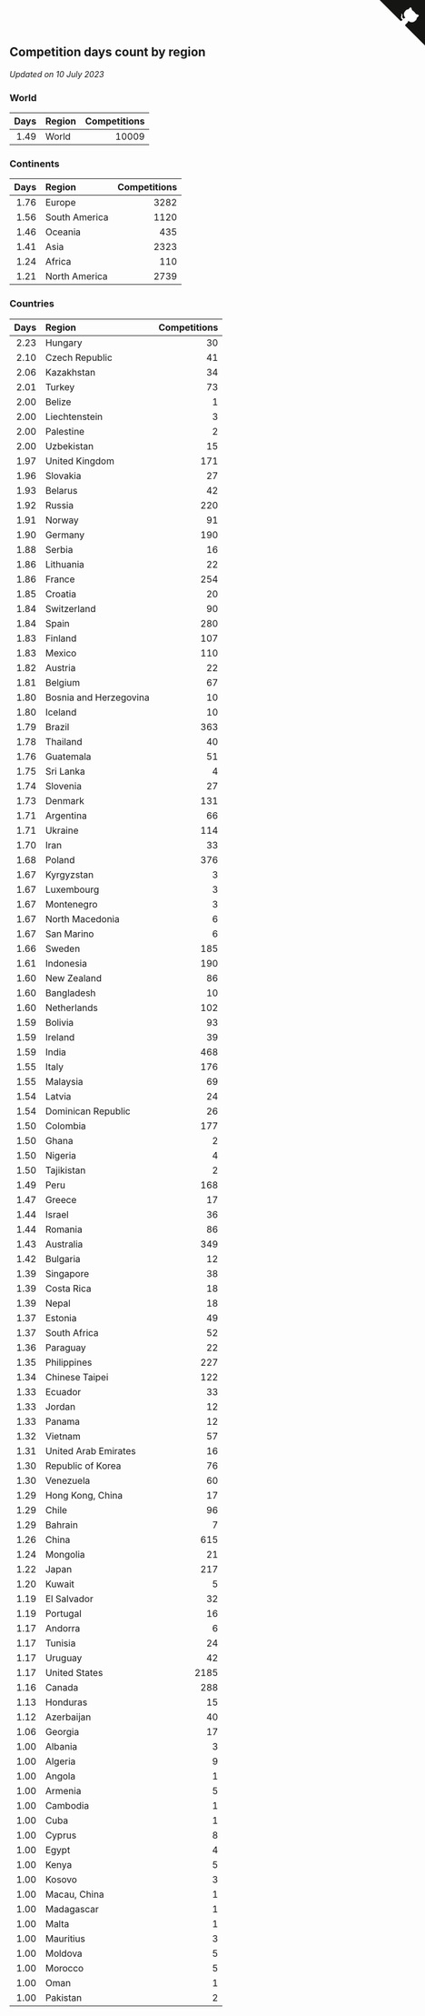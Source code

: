 ## Competition days count by region

*Updated on 10 July 2023*


### World

| Days | Region | Competitions |
| ---: | :--- | ---: |
| 1.49 | World | 10009 |

### Continents

| Days | Region | Competitions |
| ---: | :--- | ---: |
| 1.76 | Europe | 3282 |
| 1.56 | South America | 1120 |
| 1.46 | Oceania | 435 |
| 1.41 | Asia | 2323 |
| 1.24 | Africa | 110 |
| 1.21 | North America | 2739 |

### Countries

| Days | Region | Competitions |
| ---: | :--- | ---: |
| 2.23 | Hungary | 30 |
| 2.10 | Czech Republic | 41 |
| 2.06 | Kazakhstan | 34 |
| 2.01 | Turkey | 73 |
| 2.00 | Belize | 1 |
| 2.00 | Liechtenstein | 3 |
| 2.00 | Palestine | 2 |
| 2.00 | Uzbekistan | 15 |
| 1.97 | United Kingdom | 171 |
| 1.96 | Slovakia | 27 |
| 1.93 | Belarus | 42 |
| 1.92 | Russia | 220 |
| 1.91 | Norway | 91 |
| 1.90 | Germany | 190 |
| 1.88 | Serbia | 16 |
| 1.86 | Lithuania | 22 |
| 1.86 | France | 254 |
| 1.85 | Croatia | 20 |
| 1.84 | Switzerland | 90 |
| 1.84 | Spain | 280 |
| 1.83 | Finland | 107 |
| 1.83 | Mexico | 110 |
| 1.82 | Austria | 22 |
| 1.81 | Belgium | 67 |
| 1.80 | Bosnia and Herzegovina | 10 |
| 1.80 | Iceland | 10 |
| 1.79 | Brazil | 363 |
| 1.78 | Thailand | 40 |
| 1.76 | Guatemala | 51 |
| 1.75 | Sri Lanka | 4 |
| 1.74 | Slovenia | 27 |
| 1.73 | Denmark | 131 |
| 1.71 | Argentina | 66 |
| 1.71 | Ukraine | 114 |
| 1.70 | Iran | 33 |
| 1.68 | Poland | 376 |
| 1.67 | Kyrgyzstan | 3 |
| 1.67 | Luxembourg | 3 |
| 1.67 | Montenegro | 3 |
| 1.67 | North Macedonia | 6 |
| 1.67 | San Marino | 6 |
| 1.66 | Sweden | 185 |
| 1.61 | Indonesia | 190 |
| 1.60 | New Zealand | 86 |
| 1.60 | Bangladesh | 10 |
| 1.60 | Netherlands | 102 |
| 1.59 | Bolivia | 93 |
| 1.59 | Ireland | 39 |
| 1.59 | India | 468 |
| 1.55 | Italy | 176 |
| 1.55 | Malaysia | 69 |
| 1.54 | Latvia | 24 |
| 1.54 | Dominican Republic | 26 |
| 1.50 | Colombia | 177 |
| 1.50 | Ghana | 2 |
| 1.50 | Nigeria | 4 |
| 1.50 | Tajikistan | 2 |
| 1.49 | Peru | 168 |
| 1.47 | Greece | 17 |
| 1.44 | Israel | 36 |
| 1.44 | Romania | 86 |
| 1.43 | Australia | 349 |
| 1.42 | Bulgaria | 12 |
| 1.39 | Singapore | 38 |
| 1.39 | Costa Rica | 18 |
| 1.39 | Nepal | 18 |
| 1.37 | Estonia | 49 |
| 1.37 | South Africa | 52 |
| 1.36 | Paraguay | 22 |
| 1.35 | Philippines | 227 |
| 1.34 | Chinese Taipei | 122 |
| 1.33 | Ecuador | 33 |
| 1.33 | Jordan | 12 |
| 1.33 | Panama | 12 |
| 1.32 | Vietnam | 57 |
| 1.31 | United Arab Emirates | 16 |
| 1.30 | Republic of Korea | 76 |
| 1.30 | Venezuela | 60 |
| 1.29 | Hong Kong, China | 17 |
| 1.29 | Chile | 96 |
| 1.29 | Bahrain | 7 |
| 1.26 | China | 615 |
| 1.24 | Mongolia | 21 |
| 1.22 | Japan | 217 |
| 1.20 | Kuwait | 5 |
| 1.19 | El Salvador | 32 |
| 1.19 | Portugal | 16 |
| 1.17 | Andorra | 6 |
| 1.17 | Tunisia | 24 |
| 1.17 | Uruguay | 42 |
| 1.17 | United States | 2185 |
| 1.16 | Canada | 288 |
| 1.13 | Honduras | 15 |
| 1.12 | Azerbaijan | 40 |
| 1.06 | Georgia | 17 |
| 1.00 | Albania | 3 |
| 1.00 | Algeria | 9 |
| 1.00 | Angola | 1 |
| 1.00 | Armenia | 5 |
| 1.00 | Cambodia | 1 |
| 1.00 | Cuba | 1 |
| 1.00 | Cyprus | 8 |
| 1.00 | Egypt | 4 |
| 1.00 | Kenya | 5 |
| 1.00 | Kosovo | 3 |
| 1.00 | Macau, China | 1 |
| 1.00 | Madagascar | 1 |
| 1.00 | Malta | 1 |
| 1.00 | Mauritius | 3 |
| 1.00 | Moldova | 5 |
| 1.00 | Morocco | 5 |
| 1.00 | Oman | 1 |
| 1.00 | Pakistan | 2 |


<a href="https://github.com/jonatanklosko/wca_statistics" class="github-corner" aria-label="View source on Github"><svg width="80" height="80" viewBox="0 0 250 250" style="fill:#151513; color:#fff; position: absolute; top: 0; border: 0; right: 0;" aria-hidden="true"><path d="M0,0 L115,115 L130,115 L142,142 L250,250 L250,0 Z"></path><path d="M128.3,109.0 C113.8,99.7 119.0,89.6 119.0,89.6 C122.0,82.7 120.5,78.6 120.5,78.6 C119.2,72.0 123.4,76.3 123.4,76.3 C127.3,80.9 125.5,87.3 125.5,87.3 C122.9,97.6 130.6,101.9 134.4,103.2" fill="currentColor" style="transform-origin: 130px 106px;" class="octo-arm"></path><path d="M115.0,115.0 C114.9,115.1 118.7,116.5 119.8,115.4 L133.7,101.6 C136.9,99.2 139.9,98.4 142.2,98.6 C133.8,88.0 127.5,74.4 143.8,58.0 C148.5,53.4 154.0,51.2 159.7,51.0 C160.3,49.4 163.2,43.6 171.4,40.1 C171.4,40.1 176.1,42.5 178.8,56.2 C183.1,58.6 187.2,61.8 190.9,65.4 C194.5,69.0 197.7,73.2 200.1,77.6 C213.8,80.2 216.3,84.9 216.3,84.9 C212.7,93.1 206.9,96.0 205.4,96.6 C205.1,102.4 203.0,107.8 198.3,112.5 C181.9,128.9 168.3,122.5 157.7,114.1 C157.9,116.9 156.7,120.9 152.7,124.9 L141.0,136.5 C139.8,137.7 141.6,141.9 141.8,141.8 Z" fill="currentColor" class="octo-body"></path></svg></a><style>.github-corner:hover .octo-arm{animation:octocat-wave 560ms ease-in-out}@keyframes octocat-wave{0%,100%{transform:rotate(0)}20%,60%{transform:rotate(-25deg)}40%,80%{transform:rotate(10deg)}}@media (max-width:500px){.github-corner:hover .octo-arm{animation:none}.github-corner .octo-arm{animation:octocat-wave 560ms ease-in-out}}</style>
